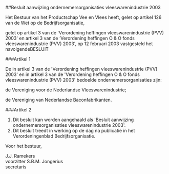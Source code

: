 <meta http-equiv='Content-Type' content='text/html; charset=utf-8' />

##Besluit aanwijzing ondernemersorganisaties vleeswarenindustrie 2003

Het Bestuur van het Productschap Vee en Vlees heeft,
gelet op artikel 126 van de Wet op de Bedrijfsorganisatie,

gelet op artikel 3 van de 'Verordening heffingen vleeswarenindustrie (PVV) 2003' en artikel 3 van de ‘Verordening heffingen O & O fonds vleeswarenindustrie (PVV) 2003',
op 12 februari 2003 vastgesteld het navolgendeBESLUIT

###Artikel 1 

De in artikel 3 van de 'Verordening heffingen vleeswarenindustrie (PVV) 2003' en in artikel 3 van de 'Verordening heffingen O & O fonds vleeswarenindustrie (PVV) 2003' bedoelde ondernemersorganisaties zijn:

de Vereniging voor de Nederlandse Vleeswarenindustrie;

de Vereniging van Nederlandse Baconfabrikanten.

###Artikel 2 

1. Dit besluit kan worden aangehaald als 'Besluit aanwijzing ondernemersorganisaties vleeswarenindustrie 2003'.
2. Dit besluit treedt in werking op de dag na publicatie in het Verordeningenblad Bedrijfsorganisatie.

Voor het bestuur,

J.J. Ramekers  
voorzitter 
S.B.M. Jongerius  
secretaris   
